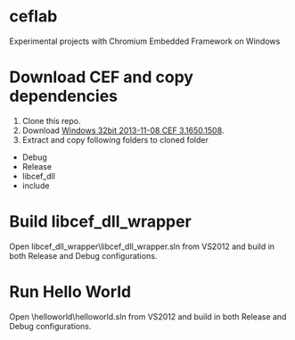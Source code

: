 ceflab
======

Experimental projects with Chromium Embedded Framework on Windows

Download CEF and copy dependencies
==================================
1. Clone this repo.
2. Download [Windows 32bit 2013-11-08 CEF 3.1650.1508](http://cefbuilds.com/).
3. Extract and copy following folders to cloned folder
  - Debug
  - Release
  - libcef_dll
  - include

Build libcef_dll_wrapper
========================
Open libcef_dll_wrapper\libcef_dll_wrapper.sln from VS2012 and build in both Release and Debug configurations.

Run Hello World
========================
Open \helloworld\\helloworld.sln from VS2012 and build in both Release and Debug configurations.


